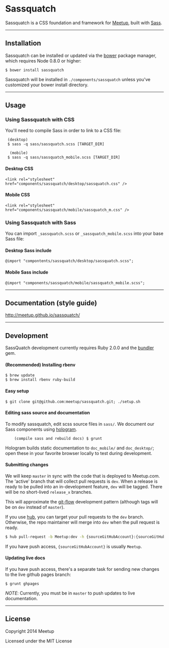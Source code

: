 # Sassquatch
Sassquatch is a CSS foundation and framework for [Meetup](http://www.meetup.com), built with [Sass](http://sass-lang.com/).


- - -

## Installation

Sassquatch can be installed or updated via the [bower](https://github.com/twitter/bower) package manager, which requires Node 0.8.0 or higher:

	$ bower install sassquatch

Sassquatch will be installed in `./components/sassquatch` unless you've customized your bower install directory.

- - -

## Usage

### Using Sassquatch with CSS

You'll need to compile Sass in order to link to a CSS file:

```
 (desktop)
 $ sass -q sass/sassquatch.scss [TARGET_DIR]
 
  (mobile)
 $ sass -q sass/sassquatch_mobile.scss [TARGET_DIR]
```

#### Desktop CSS

    <link rel="stylesheet" href="components/sassquatch/desktop/sassquatch.css" />

#### Mobile CSS

    <link rel="stylesheet" href="components/sassquatch/mobile/sassquatch_m.css" />


### Using Sassquatch with Sass

You can import `_sassquatch.scss` or `_sassquatch_mobile.scss` into your base Sass file:
	
#### Desktop Sass include

	@import "compontents/sassquatch/desktop/sassquatch.scss";	
	
#### Mobile Sass include

	@import "components/sassquatch/mobile/sassquatch_mobile.scss";

- - -

## Documentation (style guide)

http://meetup.github.io/sassquatch/

- - -

## Development
SassQuatch development currently requires Ruby 2.0.0 and the [bundler](http://bundler.io/) gem.

#### (Recommended) Installing rbenv
```
$ brew update
$ brew install rbenv ruby-build
```

#### Easy setup
```
$ git clone git@github.com:meetup/sassquatch.git; ./setup.sh
```

#### Editing sass source and documentation
To modify sassquatch, edit scss source files in `sass/`. We document our Sass components using [hologram](http://trulia.github.io/hologram/).

```
	(compile sass and rebuild docs) $ grunt
```

Hologram builds static documentation to `doc_mobile/` and `doc_desktop/`; open these in your favorite browser locally to test during development.


#### Submitting changes

We will keep `master` in sync with the code that is deployed to Meetup.com. The 'active' branch that will collect pull requests is `dev`. When a release is ready to be pulled into an in-development feature, `dev` will be tagged. There will be no short-lived `release_x` branches.

This will approximate the [git-flow](http://nvie.com/posts/a-successful-git-branching-model/) development pattern (although tags will be on `dev` instead of `master`).

If you use [hub](https://github.com/github/hub), you can target your pull requests to the `dev` branch. Otherwise, the repo maintainer will merge into `dev` when the pull request is ready.

```sh
$ hub pull-request -b Meetup:dev -h {sourceGitHubAccount}:{sourceGitHubBranch}
```

If you have push access, `{sourceGitHubAccount}` is usually `Meetup`.

#### Updating live docs
If you have push access, there's a separate task for sending new changes to the live github pages branch:

	$ grunt ghpages

_NOTE_: Currently, you must be in `master` to push updates to live documentation.
- - -


## License

Copyright 2014 Meetup

Licensed under the MIT License
